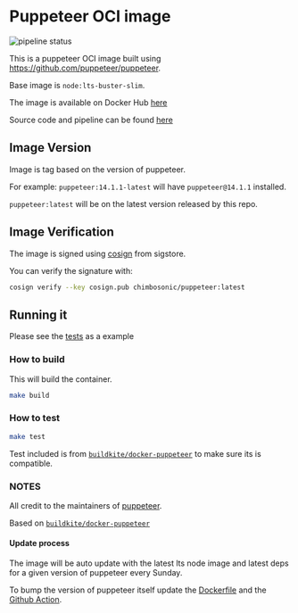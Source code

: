 # Puppeteer OCI image

![pipeline status](https://github.com/chimbosonic/puppeteer-container/actions/workflows/main.yml/badge.svg?branch=main)

This is a puppeteer OCI image built using https://github.com/puppeteer/puppeteer.

Base image is `node:lts-buster-slim`.

The image is available on Docker Hub [here](https://hub.docker.com/repository/docker/chimbosonic/puppeteer)

Source code and pipeline can be found [here](https://github.com/chimbosonic/puppeteer-container)

## Image Version

Image is tag based on the version of puppeteer.

For example: `puppeteer:14.1.1-latest` will have `puppeteer@14.1.1` installed.

`puppeteer:latest` will be on the latest version released by this repo.

## Image Verification

The image is signed using [cosign](https://github.com/sigstore/cosign) from sigstore.

You can verify the signature with:

```bash
cosign verify --key cosign.pub chimbosonic/puppeteer:latest
```

## Running it

Please see the [tests](./tests/README.md) as a example 

### How to build

This will build the container.

```bash
make build
```

### How to test

```bash
make test
```

Test included is from [`buildkite/docker-puppeteer`](https://github.com/buildkite/docker-puppeteer) to make sure its is compatible.

### NOTES
All credit to the maintainers of [puppeteer](https://github.com/puppeteer/puppeteer).

Based on [`buildkite/docker-puppeteer`](https://github.com/buildkite/docker-puppeteer)

#### Update process

The image will be auto update with the latest lts node image and latest deps for a given version of puppeteer every Sunday.

To bump the version of puppeteer itself update the [Dockerfile](./Dockerfile) and the [Github Action](./.github/workflows/main.yml).
